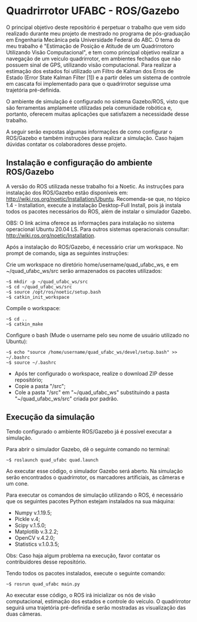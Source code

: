 # Quadrirrotor UFABC - ROS/Gazebo

O principal objetivo deste repositório é perpetuar o trabalho que vem sido realizado durante meu projeto de mestrado no programa de pós-graduação em Engenharia Mecânica pela Universidade Federal do ABC. O tema do meu trabalho é "Estimação de Posição e Atitude de um Quadrirrotoro Utilizando Visão Computacional", e tem como principal objetivo realizar a navegação de um veículo quadrirrotor, em ambientes fechados que não possuem sinal de GPS, utilizando visão computacional. Para realizar a estimação dos estados foi utilizado um Filtro de Kalman dos Erros de Estado (Error State Kalman Filter [1]) e a partir deles um sistema de controle em cascata foi implementado para que o quadrirrotor seguisse uma trajetória pré-definida.

O ambiente de simulação é configurado no sistema Gazebo/ROS, visto que são ferramentas amplamente utilizadas pela comunidade robótica e, portanto, oferecem muitas aplicações que satisfazem a necessidade desse trabalho.

A seguir serão expostas algumas informações de como configurar o ROS/Gazebo e também instruções para realizar a simulação. Caso hajam dúvidas contatar os colaboradores desse projeto.

## Instalação e configuração do ambiente ROS/Gazebo

A versão do ROS utilizada nesse trabalho foi a Noetic. As instruções para instalação dos ROS/Gazebo estão disponíveis em: http://wiki.ros.org/noetic/Installation/Ubuntu. Recomenda-se que, no tópico 1.4 - Installation, execute a instalação Desktop-Full Install, pois já instala todos os pacotes necessários do ROS, além de instalar o simulador Gazebo.

OBS: O link acima oferece as informações para instalação no sistema operacional Ubuntu 20.04 LS. Para outros sistemas operacionais consultar: http://wiki.ros.org/noetic/Installation.

Após a instalação do ROS/Gazebo, é necessário criar um workspace. No prompt de comando, siga as seguintes instruções:

Crie um workspace no diretório home/username/quad_ufabc_ws, e em ~/quad_ufabc_ws/src serão armazenados os pacotes utilizados:

```
~$ mkdir -p ~/quad_ufabc_ws/src
~$ cd ~/quad_ufabc_ws/src
~$ source /opt/ros/noetic/setup.bash
~$ catkin_init_workspace 
```
Compile o workspace:

```
~$ cd ..
~$ catkin_make
```
Configure o bash (Mude o username pelo seu nome de usuário utilizado no Ubuntu):

```
~$ echo "source /home/username/quad_ufabc_ws/devel/setup.bash" >> ~/.bashrc
~$ source ~/.bashrc
```

- Após ter configurado o workspace, realize o download ZIP desse repositório; 
- Copie a pasta "/src";
- Cole a pasta "/src" em "~/quad_ufabc_ws" substituindo a pasta "~/quad_ufabc_ws/src" criada por padrão.

## Execução da simulação

Tendo configurado o ambiente ROS/Gazebo já é possível executar a simulação. 

Para abrir o simulador Gazebo, dê o seguinte comando no terminal:

```
~$ roslaunch quad_ufabc quad.launch
```
Ao executar esse código, o simulador Gazebo será aberto. Na simulação serão encontrados o quadrirrotor, os marcadores artificiais, as câmeras e um cone.

Para executar os comandos de simulação utilizando o ROS, é necessário que os seguintes pacotes Python estejam instalados na sua máquina:

- Numpy v.1.19.5;
- Pickle v.4;
- Scipy v.1.5.0;
- Matplotlib v.3.2.2;
- OpenCV v.4.2.0;
- Statistics v.1.0.3.5;

Obs: Caso haja algum problema na execução, favor contatar os contribuidores desse repositório.

Tendo todos os pacotes instalados, execute o seguinte comando:

```
~$ rosrun quad_ufabc main.py
```

Ao executar esse código, o ROS irá inicializar os nós de visão computacional, estimação dos estados e controle do veículo. O quadrirrotor seguirá uma trajetória pré-definida e serão mostradas as visualização das duas câmeras.
